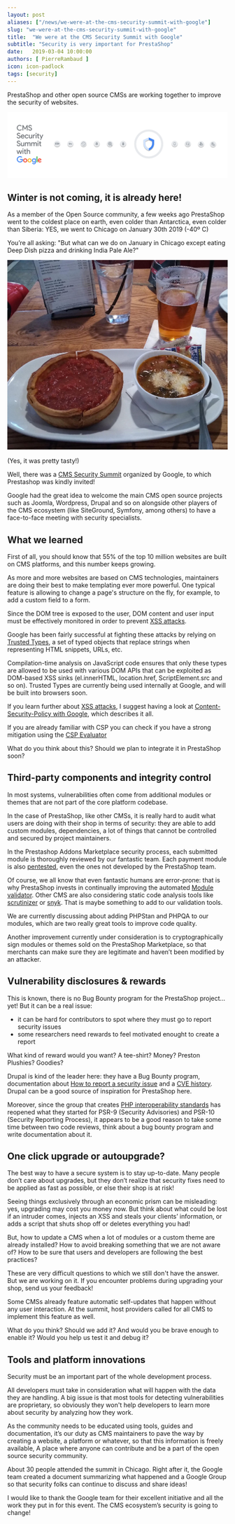 ```yaml
---
layout: post
aliases: ["/news/we-were-at-the-cms-security-summit-with-google"]
slug: "we-were-at-the-cms-security-summit-with-google"
title:  "We were at the CMS Security Summit with Google"
subtitle: "Security is very important for PrestaShop"
date:   2019-03-04 10:00:00
authors: [ PierreRambaud ]
icon: icon-padlock
tags: [security]
---
```


PrestaShop and other open source CMSs are working together to improve the security of websites.

![CMS Security Summit banner](/assets/images/2019/02/security-summit-1.png)

## Winter is not coming, it is already here!

As a member of the Open Source community, a few weeks ago PrestaShop went to the coldest place on earth, even colder than Antarctica, even colder than Siberia: YES, we went to Chicago on January 30th 2019 (-40º C)

You’re all asking: "But what can we do on January in Chicago except eating Deep Dish pizza and drinking India Pale Ale?" 

![CMS Security Summit dinner](/assets/images/2019/02/security-summit-2.jpg)

(Yes, it was pretty tasty!)

Well, there was a [CMS Security Summit](https://events.withgoogle.com/cms-security-summit-19/) organized by Google, to which Prestashop was kindly invited!

Google had the great idea to welcome the main CMS open source projects such as Joomla, Wordpress, Drupal and so on alongside other players of the CMS ecosystem (like SiteGround, Symfony, among others) to have a face-to-face meeting with security specialists.


## What we learned

First of all, you should know that 55% of the top 10 million websites are built on CMS platforms, and this number keeps growing.

As more and more websites are based on CMS technologies, maintainers are doing their best to make templating ever more powerful. One typical feature is allowing to change a page's structure on the fly, for example, to add a custom field to a form.

Since the DOM tree is exposed to the user, DOM content and user input must be effectively monitored in order to prevent [XSS attacks](https://www.owasp.org/index.php/Cross-site_Scripting_(XSS)).

Google has been fairly successful at fighting these attacks by relying on [Trusted Types](https://github.com/WICG/trusted-types), a set of typed objects that replace strings when representing HTML snippets, URLs, etc.

Compilation-time analysis on JavaScript code ensures that only these types are allowed to be used with various DOM APIs that can be exploited as DOM-based XSS sinks (el.innerHTML, location.href, ScriptElement.src and so on). 
Trusted Types are currently being used internally at Google, and will be built into browsers soon.

If you learn further about [XSS attacks](https://www.owasp.org/index.php/Cross-site_Scripting_(XSS)), I suggest having a look at [Content-Security-Policy with Google](https://csp.withgoogle.com/docs/index.html), which describes it all. 

If you are already familiar with CSP you can check if you have a strong mitigation using the [CSP Evaluator](https://csp-evaluator.withgoogle.com/)

What do you think about this? Should we plan to integrate it in PrestaShop soon?


## Third-party components and integrity control

In most systems, vulnerabilities often come from additional modules or themes that are not part of the core platform codebase.

In the case of PrestaShop, like other CMSs, it is really hard to audit what users are doing with their shop in terms of security: they are able to add custom modules, dependencies, a lot of things that cannot be controlled and secured by project maintainers.

In the Prestashop Addons Marketplace security process, each submitted module is thoroughly reviewed by our fantastic team. Each payment module is also [pentested](https://www.owasp.org/index.php/Web_Application_Penetration_Testing), even the ones not developed by the PrestaShop team. 

Of course, we all know that even fantastic humans are error-prone: that is why PrestaShop invests in continually improving the automated [Module validator](https://validator.prestashop.com/). Other CMS are also considering  static code analysis tools like [scrutinizer](https://scrutinizer-ci.com/) or [snyk](https://snyk.io/). That is maybe something to add to our validation tools.

We are currently discussing about adding PHPStan and PHPQA to our modules, which are two really great tools to improve code quality.

Another improvement currently under consideration is to cryptographically sign modules or themes sold on the PrestaShop Marketplace, so that merchants can make sure they are legitimate and haven’t been modified by an attacker.


## Vulnerability disclosures & rewards

This is known, there is no Bug Bounty program for the PrestaShop project… yet!
But it can be a real issue:

- it can be hard for contributors to spot where they must go to report security issues
- some researchers need rewards to feel motivated enought to create a report

What kind of reward would you want? A tee-shirt? Money? Preston Plushies? Goodies?

Drupal is kind of the leader here: they have a Bug Bounty program, documentation about [How to report a security issue](https://www.drupal.org/security-team/report-issue) and a [CVE history](https://www.drupal.org/security). 
Drupal can be a good source of inspiration for PrestaShop here. 

Moreover, since the group that creates [PHP interoperability standards](https://www.php-fig.org) has reopened what they started for PSR-9 (Security Advisories) and PSR-10 (Security Reporting Process), it appears to be a good reason to take some time between two code reviews, think about a bug bounty program and write documentation about it.


## One click upgrade or autoupgrade?

The best way to have a secure system is to stay up-to-date. Many people don’t care about upgrades, but they don’t realize that security fixes need to be applied as fast as possible, or else their shop is at risk!
 
Seeing things exclusively through an economic prism can be misleading: yes, upgrading may cost you money now. But think about what could be lost if an intruder comes, injects an XSS and steals your clients’ information, or adds a script that shuts shop off or deletes everything you had!

But, how to update a CMS when a lot of modules or a custom theme are already installed? How to avoid breaking something that we are not aware of? How to be sure that users and developers are following the best practices?

These are very difficult questions to which we still don't have the answer. But we are working on it. If you encounter problems during upgrading your shop, send us your feedback!

Some CMSs already feature automatic self-updates that happen without any user interaction. At the summit, host providers called for all CMS to implement this feature as well.

What do you think? Should we add it? And would you be brave enough to enable it? Would you help us test it and debug it?


## Tools and platform innovations

Security must be an important part of the whole development process. 

All developers must take in consideration what will happen with the data they are handling. A big issue is that most tools for detecting vulnerabilities are proprietary, so obviously they won't help developers to learn more about security by analyzing how they work.

As the community needs to be educated using tools, guides and documentation, it’s our duty as CMS maintainers to pave the way by creating a website, a platform or whatever, so that this information is freely available, 
A place where anyone can contribute and be a part of the open source security community.

About 30 people attended the summit in Chicago. Right after it, the Google team created a document summarizing what happened and a Google Group so that security folks can continue to discuss and share ideas! 

I would like to thank the Google team for their excellent initiative and all the work they put in for this event. The CMS ecosystem’s security is going to change!
